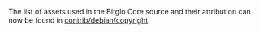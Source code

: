 The list of assets used in the Bitglo Core source and their attribution can now be found in [contrib/debian/copyright](../contrib/debian/copyright).
